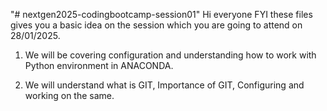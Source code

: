 "# nextgen2025-codingbootcamp-session01" 
Hi everyone FYI these files gives you a basic idea on the session which you are going to attend on 28/01/2025.

1. We will be covering configuration and understanding how to work with Python environment in ANACONDA.

2. We will understand what is GIT, Importance of GIT, Configuring and working on the same.
